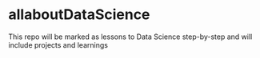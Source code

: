 # allaboutDataScience
This repo will be marked as lessons to Data Science step-by-step and will include projects and learnings
